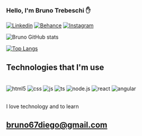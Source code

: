 
### Hello, I'm Bruno Trebeschi ✋

[![Linkedin](https://img.shields.io/badge/LinkedIn-0077B5?style=for-the-badge&logo=linkedin&logoColor=white)](www.linkedin.com/in/brunodiegotrebeschipozzer-162314194)
[![Behance](https://img.shields.io/badge/-Behance-blue?style=for-the-badge&logo=behance&logoColor=white)](https://www.behance.net/brunotrebesc)
[![Instagram](https://img.shields.io/badge/Instagram-E4405F?style=for-the-badge&logo=instagram&logoColor=white)](https://www.instagram.com/bruno67diego)

![Bruno GitHub stats](https://github-readme-stats.vercel.app/api?username=BrunoDiego67&show_icons=true&theme=dark)

[![Top Langs](https://github-readme-stats.vercel.app/api/top-langs/?username=BrunoDiego67)](https://github.com/anuraghazra/github-readme-stats)

## Technologies that I'm use

<div style="display: inline_block"><br/>
<img align="center" alt="html5" src="https://img.shields.io/badge/HTML5-E34F26?style=for-the-badge&logo=html5&logoColor=white"/>
<img align="center" alt="css" src="https://img.shields.io/badge/CSS3-1572B6?style=for-the-badge&logo=css3&logoColor=white"/>
<img align="center" alt="js" src="https://img.shields.io/badge/JavaScript-F7DF1E?style=for-the-badge&logo=javascript&logoColor=black"/>
<img align="center" alt="ts" src="https://img.shields.io/badge/TypeScript-007ACC?style=for-the-badge&logo=typescript&logoColor=white"/>
<img align="center" alt="node.js" src="https://img.shields.io/badge/Node.js-43853D?style=for-the-badge&logo=node.js&logoColor=white"/>
<img align="center" alt="react" src="https://img.shields.io/badge/React-20232A?style=for-the-badge&logo=react&logoColor=61DAFB)"/>
<img align="center" alt="angular" src="https://img.shields.io/badge/AngularJS-E23237?style=for-the-badge&logo=angularjs&logoColor=white))"/>
</div><br/>

I love technology and to learn

## bruno67diego@gmail.com
